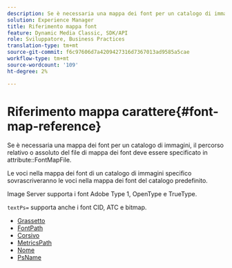 ```yaml
---
description: Se è necessaria una mappa dei font per un catalogo di immagini, il percorso relativo o assoluto del file di mappa dei font deve essere specificato nell'attributo FontMapFile.
solution: Experience Manager
title: Riferimento mappa font
feature: Dynamic Media Classic, SDK/API
role: Sviluppatore, Business Practices
translation-type: tm+mt
source-git-commit: f6c97606d7a4209427316d7367013ad9585a5cae
workflow-type: tm+mt
source-wordcount: '109'
ht-degree: 2%

---
```



# Riferimento mappa carattere{#font-map-reference}

Se è necessaria una mappa dei font per un catalogo di immagini, il percorso relativo o assoluto del file di mappa dei font deve essere specificato in attribute::FontMapFile.

Le voci nella mappa dei font di un catalogo di immagini specifico sovrascriveranno le voci nella mappa dei font del catalogo predefinito.

Image Server supporta i font Adobe Type 1, OpenType e TrueType.

`textPs=` supporta anche i font CID, ATC e bitmap.

* [Grassetto](r-bold-font.md)
* [FontPath](r-fontpath-font.md)
* [Corsivo](r-italic-font.md)
* [MetricsPath](r-metricspath-font.md)
* [Nome](r-name-font.md)
* [PsName](r-psname-font.md)
